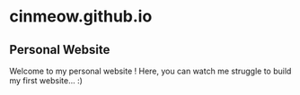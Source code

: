 # cinmeow.github.io
## Personal Website
Welcome to my personal website ! 
Here, you can watch me struggle to build my first website... :) 
